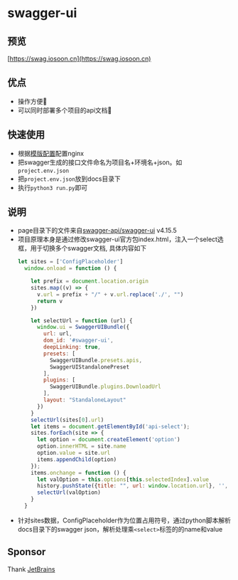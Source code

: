 # swagger-ui

## 预览

  [https://swag.iosoon.cn](https://swag.iosoon.cn)

## 优点

- 操作方便🐶
- 可以同时部署多个项目的api文档🚀

## 快速使用

- 根据[模版配置](./conf.nginx)配置nginx
- 把swagger生成的接口文件命名为项目名+环境名+json。如`project.env.json`
- 把`project.env.json`放到docs目录下
- 执行`python3 run.py`即可


## 说明

  - page目录下的文件来自[swagger-api/swagger-ui](https://github.com/swagger-api/swagger-ui/releases) v4.15.5
  - 项目原理本身是通过修改swagger-ui官方包index.html，注入一个select选框，用于切换多个swagger文档, 具体内容如下
    ```javascript
    let sites = ['ConfigPlaceholder']
      window.onload = function () {

        let prefix = document.location.origin
        sites.map((v) => {
          v.url = prefix + "/" + v.url.replace('./', "")
          return v
        })

        let selectUrl = function (url) {
          window.ui = SwaggerUIBundle({
            url: url,
            dom_id: '#swagger-ui',
            deepLinking: true,
            presets: [
              SwaggerUIBundle.presets.apis,
              SwaggerUIStandalonePreset
            ],
            plugins: [
              SwaggerUIBundle.plugins.DownloadUrl
            ],
            layout: "StandaloneLayout"
          })
        }
        selectUrl(sites[0].url)
        let items = document.getElementById('api-select');
        sites.forEach(site => {
          let option = document.createElement('option')
          option.innerHTML = site.name
          option.value = site.url
          items.appendChild(option)
        });
        items.onchange = function () {
          let valOption = this.options[this.selectedIndex].value
          history.pushState({title: "", url: window.location.url}, '', "?url=" + encodeURIComponent(valOption))
          selectUrl(valOption)
        }
      }
    ```
  - 针对sites数据，ConfigPlaceholder作为位置占用符号，通过python脚本解析docs目录下的swagger json，解析处理乘`<select>`标签的的name和value



## Sponsor

  Thank [JetBrains](https://jb.gg/OpenSourceSupport)